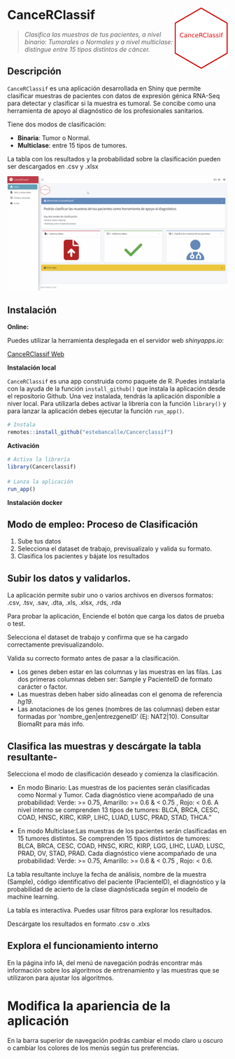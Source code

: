 
<!-- README.md is generated from README.Rmd. Please edit that file -->

# CanceRClassif <img src="man/figures/hex_CanceRClassif.png" align="right" alt="CanceRClassif logo" style="height: 140px;"></a>

> *Clasifica las muestras de tus pacientes, a nivel binario: Tumorales o
> Normales y a nivel multiclase: distingue entre 15 tipos distintos de
> cáncer.*

<!-- badges: start -->
<!-- badges: end -->

## Descripción

`CanceRClassif` es una aplicación desarrollada en Shiny que permite
clasificar muestras de pacientes con datos de expresión génica RNA-Seq
para detectar y clasificar si la muestra es tumoral. Se concibe como una
herramienta de apoyo al diagnóstico de los profesionales sanitarios.

Tiene dos modos de clasificación:

- **Binaria**: Tumor o Normal.
- **Multiclase**: entre 15 tipos de tumores.

La tabla con los resultados y la probabilidad sobre la clasificación
pueden ser descargados en .csv y .xlsx

![](man/figures/cancerclassifdemo.gif)

## Instalación

**Online:**

Puedes utilizar la herramienta desplegada en el servidor web
*shinyapps.io*:

[CanceRClassif Web](https://estebancalle.shinyapps.io/Cancerclassif/)

**Instalación local**

`CanceRClassif` es una app construida como paquete de R. Puedes
instalarla con la ayuda de la función `install_github()` que instala la
aplicación desde el repositorio Github. Una vez instalada, tendrás la
aplicación disponible a niver local. Para utilizarla debes activar la
librería con la función `library()` y para lanzar la aplicación debes
ejecutar la función `run_app()`.

``` r
# Instala
remotes::install_github("estebancalle/Cancerclassif")
```

**Activación**

``` r
# Activa la librería
library(Cancerclassif)

# Lanza la aplicación
run_app()
```

**Instalación docker**

## Modo de empleo: Proceso de Clasificación

1.  Sube tus datos
2.  Selecciona el dataset de trabajo, previsualizalo y valida su
    formato.
3.  Clasifica los pacientes y bájate los resultados

## Subir los datos y validarlos.

La aplicación permite subir uno o varios archivos en diversos formatos:
.csv, .tsv, .sav, .dta, .xls, .xlsx, .rds, .rda

Para probar la aplicación, Enciende el botón que carga los datos de
prueba o test.

Selecciona el dataset de trabajo y confirma que se ha cargado
correctamente previsualizandolo.

Valida su correcto formato antes de pasar a la clasificación.

- Los genes deben estar en las columnas y las muestras en las filas. Las
  dos primeras columnas deben ser: Sample y PacienteID de formato
  carácter o factor.
- Las muestras deben haber sido alineadas con el genoma de referencia
  *hg19*.
- Las anotaciones de los genes (nombres de las columnas) deben estar
  formadas por ‘nombre_gen\|entrezgeneID’ (Ej: NAT2\|10). Consultar
  BiomaRt para más info.

## Clasifica las muestras y descárgate la tabla resultante-

Selecciona el modo de clasificación deseado y comienza la clasificación.

- En modo Binario: Las muestras de los pacientes serán clasificadas como
  Normal y Tumor. Cada diagnóstico viene acompañado de una probabilidad:
  Verde: \>= 0.75, Amarillo: \>= 0.6 & \< 0.75 , Rojo: \< 0.6. A nivel
  interno se comprenden 13 tipos de tumores: BLCA, BRCA, CESC, COAD,
  HNSC, KIRC, KIRP, LIHC, LUAD, LUSC, PRAD, STAD, THCA.”

- En modo Multiclase:Las muestras de los pacientes serán clasificadas en
  15 tumores distintos. Se comprenden 15 tipos distintos de tumores:
  BLCA, BRCA, CESC, COAD, HNSC, KIRC, KIRP, LGG, LIHC, LUAD, LUSC, PRAD,
  OV, STAD, PRAD. Cada diagnóstico viene acompañado de una probabilidad:
  Verde: \>= 0.75, Amarillo: \>= 0.6 & \< 0.75 , Rojo: \< 0.6.

La tabla resultante incluye la fecha de análisis, nombre de la muestra
(Sample), código identificativo del paciente (PacienteID), el
diagnóstico y la probabilidad de acierto de la clase diagnósticada según
el modelo de machine learning.

La tabla es interactiva. Puedes usar filtros para explorar los
resultados.

Descárgate los resultados en formato .csv o .xlxs

## Explora el funcionamiento interno

En la página info IA, del menú de navegación podrás encontrar más
información sobre los algoritmos de entrenamiento y las muestras que se
utilizaron para ajustar los algoritmos.

# Modifica la apariencia de la aplicación

En la barra superior de navegación podrás cambiar el modo claro u oscuro
o cambiar los colores de los menús según tus preferencias.
